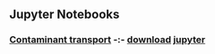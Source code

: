 ## Jupyter Notebooks

### [Contaminant transport](contamination.html) -:- [download](contamination.ipynb) [jupyter](https://github.com/madsjulia/Mads.jl/blob/master/notebooks/contamination.ipynb)